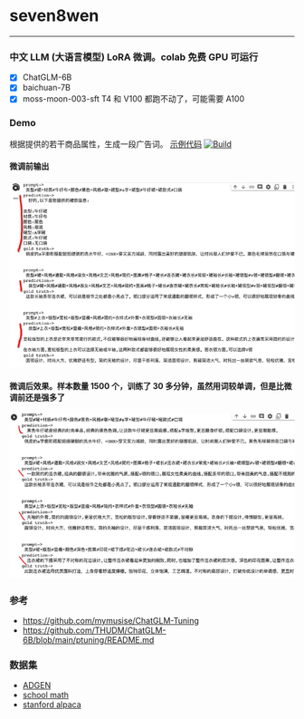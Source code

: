 # seven8wen

---

### 中文 LLM (大语言模型) LoRA 微调。colab 免费 GPU 可运行

- [x] ChatGLM-6B
- [x] baichuan-7B
- [x] moss-moon-003-sft T4 和 V100 都跑不动了，可能需要 A100

### Demo

根据提供的若干商品属性，生成一段广告词。 [示例代码](https://github.com/gameofdimension/seven8wen/blob/master/finetune.ipynb) <a href="https://colab.research.google.com/github/gameofdimension/seven8wen/blob/master/finetune.ipynb"><img alt="Build" src="https://colab.research.google.com/assets/colab-badge.svg"></a>

#### 微调前输出

![](./img/before.png)

#### 微调后效果。样本数量 1500 个，训练了 30 多分钟，虽然用词较单调，但是比微调前还是强多了

![](./img/after.png)

### 参考

- https://github.com/mymusise/ChatGLM-Tuning
- https://github.com/THUDM/ChatGLM-6B/blob/main/ptuning/README.md

### 数据集

- [ADGEN](https://drive.google.com/file/d/13_vf0xRTQsyneRKdD1bZIr93vBGOczrk/view?usp=sharing)
- [school math](https://huggingface.co/datasets/BelleGroup/school_math_0.25M)
- [stanford alpaca](https://github.com/tatsu-lab/stanford_alpaca#data-release)